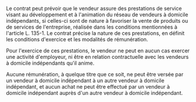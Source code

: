 Le contrat peut prévoir que le vendeur assure des prestations de service visant au développement et à l'animation du réseau de vendeurs à domicile indépendants, si celles-ci sont de nature à favoriser la vente de produits ou de services de l'entreprise, réalisée dans les conditions mentionnées à l'article L. 135-1. Le contrat précise la nature de ces prestations, en définit les conditions d'exercice et les modalités de rémunération.

Pour l'exercice de ces prestations, le vendeur ne peut en aucun cas exercer une activité d'employeur, ni être en relation contractuelle avec les vendeurs à domicile indépendants qu'il anime.

Aucune rémunération, à quelque titre que ce soit, ne peut être versée par un vendeur à domicile indépendant à un autre vendeur à domicile indépendant, et aucun achat ne peut être effectué par un vendeur à domicile indépendant auprès d'un autre vendeur à domicile indépendant.
